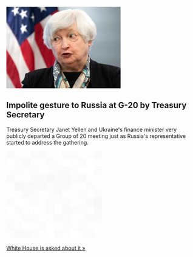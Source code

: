 
![Impolite gesture to Russia at G-20 by Treasury Secretary](./20220421115852.png)
## Impolite gesture to Russia at G-20 by Treasury Secretary

Treasury Secretary Janet Yellen and Ukraine's finance minister very publicly departed a Group of 20 meeting just as Russia's representative started to address the gathering.

![pic](../square_bg.png)

[White House is asked about it »](https://www.yahoo.com/finance/news/yellen-ukraine-official-walk-russias-171533802.html)
